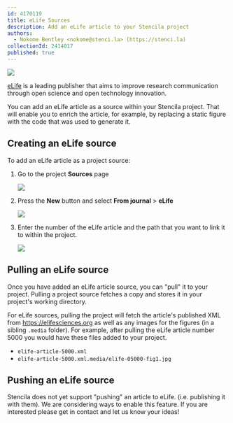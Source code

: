```yaml
---
id: 4170119
title: eLife Sources
description: Add an eLife article to your Stencila project
authors:
  - Nokome Bentley <nokome@stenci.la> (https://stenci.la)
collectionId: 2414017
published: true
---
```


![](https://elifesciences.org/assets/patterns/img/patterns/organisms/elife-logo-xs@1x.24c98c55.png)

[eLife](https://elifesciences.org) is a leading publisher that aims to improve research communication through open science and open technology innovation.

You can add an eLife article as a source within your Stencila project. That will enable you to enrich the article, for example, by replacing a static figure with the code that was used to generate it.

## Creating an eLife source

To add an eLife article as a project source:

1. Go to the project **Sources** page

    ![](http://stencila.github.io/hub/manager/snaps/project-sources-menu-item.png)

2. Press the **New** button and select **From journal** > **eLife**

    ![](http://stencila.github.io/hub/manager/snaps/project-sources-new-button.png)

3. Enter the number of the eLife article and the path that you want to link it to within the project.

    ![](http://stencila.github.io/hub/manager/snaps/project-sources-new-elife.png)

## Pulling an eLife source

Once you have added an eLife article source, you can "pull" it to your project. Pulling a project source fetches a copy and stores it in your project's working directory.

For eLife sources, pulling the project will fetch the article's published XML from https://elifesciences.org as well as any images for the figures (in a sibling `.media` folder). For example, after pulling the eLife article number 5000 you would have these files added to your project.

- `elife-article-5000.xml`
- `elife-article-5000.xml.media/elife-05000-fig1.jpg`

## Pushing an eLife source

Stencila does not yet support "pushing" an article to eLife. (i.e. publishing it with them). We are considering ways to enable this feature. If you are interested please get in contact and let us know your ideas!
